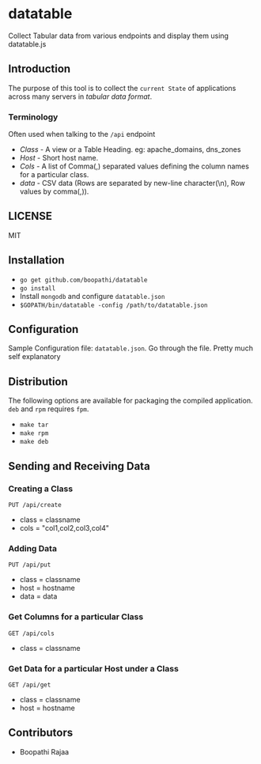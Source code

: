 datatable
=========

Collect Tabular data from various endpoints and display them using datatable.js

## Introduction

The purpose of this tool is to collect the `current State` of applications across many servers in *tabular data format*. 

### Terminology

Often used when talking to the `/api` endpoint

+ *Class* - A view or a Table Heading. eg: apache\_domains, dns\_zones
+ *Host* - Short host name.
+ *Cols* - A list of Comma(,) separated values defining the column names for a particular class.
+ *data* - CSV data (Rows are separated by new-line character(\n), Row values by comma(,)).

## LICENSE

MIT

## Installation

+ `go get github.com/boopathi/datatable`
+ `go install`
+ Install `mongodb` and configure `datatable.json`
+ `$GOPATH/bin/datatable -config /path/to/datatable.json`

## Configuration

Sample Configuration file: `datatable.json`. Go through the file. Pretty much self explanatory

## Distribution

The following options are available for packaging the compiled application. `deb` and `rpm` requires `fpm`.

+ `make tar`
+ `make rpm`
+ `make deb`

## Sending and Receiving Data

### Creating a Class

`PUT /api/create`

+ class = classname
+ cols = "col1,col2,col3,col4"

### Adding Data

`PUT /api/put`

+ class = classname
+ host = hostname
+ data = data

### Get Columns for a particular Class

`GET /api/cols`

+ class = classname

### Get Data for a particular Host under a Class

`GET /api/get`

+ class = classname
+ host = hostname

## Contributors

+ Boopathi Rajaa <boopathi>
